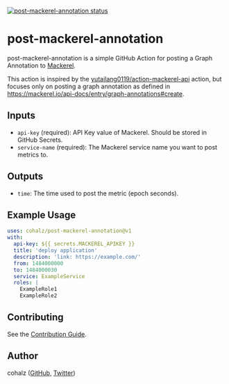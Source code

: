 <a href="https://github.com/cohalz/post-mackerel-annotation/actions"><img alt="post-mackerel-annotation status" src="https://github.com/cohalz/post-mackerel-annotation/workflows/build-test/badge.svg"></a>

# post-mackerel-annotation

post-mackerel-annotation is a simple GitHub Action for posting a Graph Annotation to [Mackerel](https://mackerel.io/).

This action is inspired by the [yutailang0119/action-mackerel-api](https://github.com/yutailang0119/action-mackerel-api) action, but focuses only on posting a graph annotation as defined in https://mackerel.io/api-docs/entry/graph-annotations#create.

## Inputs

- `api-key` (required): API Key value of Mackerel. Should be stored in GitHub Secrets.
- `service-name` (required): The Mackerel service name you want to post metrics to.

## Outputs

- `time`: The time used to post the metric (epoch seconds).

## Example Usage

```yaml
uses: cohalz/post-mackerel-annotation@v1
with:
  api-key: ${{ secrets.MACKEREL_APIKEY }}
  title: 'deploy application'
  description: 'link: https://example.com/'
  from: 1484000000
  to: 1484000030
  service: ExampleService
  roles: |
    ExampleRole1
    ExampleRole2
```

## Contributing

See the [Contribution Guide](https://github.com/cohalz/post-mackerel-annotation/blob/main/CONTRIBUTING.md).

## Author

cohalz ([GitHub](https://github.com/cohalz), [Twitter](https://twitter.com/cohalz))
